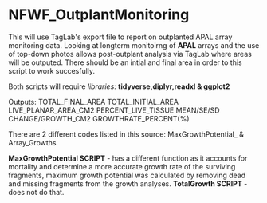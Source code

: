 # NFWF_OutplantMonitoring
This will use TagLab's export file to report on outplanted APAL array monitoring data. Looking at longterm monitoirng of **APAL** arrays and the use of top-down photos allows post-outplant analysis via TagLab where areas will be outputed. There should be an intial and final area in order to this script to work succesfully.  

Both scripts will require *libraries*: **tidyverse,diplyr,readxl & ggplot2**

Outputs: 
 TOTAL_FINAL_AREA
 TOTAL_INITIAL_AREA
 LIVE_PLANAR_AREA_CM2 
 PERCENT_LIVE_TISSUE
 MEAN/SE/SD
 CHANGE/GROWTH_CM2
 GROWTHRATE_PERCENT(%)

There are 2 different codes listed in this source: MaxGrowthPotential_ & Array_Growths


**MaxGrowthPotential SCRIPT** - has a different function as it accounts for mortality and determine a more accurate growth rate of the surviving fragments, maximum growth potential was calculated by removing dead and missing fragments from the growth analyses.
**TotalGrowth SCRIPT** - does not do that.


